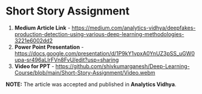 # Short Story Assignment

1. **Medium Article Link** - https://medium.com/analytics-vidhya/deepfakes-production-detection-using-various-deep-learning-methodologies-3221e6002dd2
2. **Power Point Presentation** - https://docs.google.com/presentation/d/1P9kY1vpxA0YnUZ3pSS_uGW0upa-sr496aLIrFVn8FvU/edit?usp=sharing
3. **Video for PPT** - https://github.com/shivkumarganesh/Deep-Learning-Course/blob/main/Short-Story-Assignment/Video.webm

**NOTE:**
The article was accepted and published in **Analytics Vidhya**.
